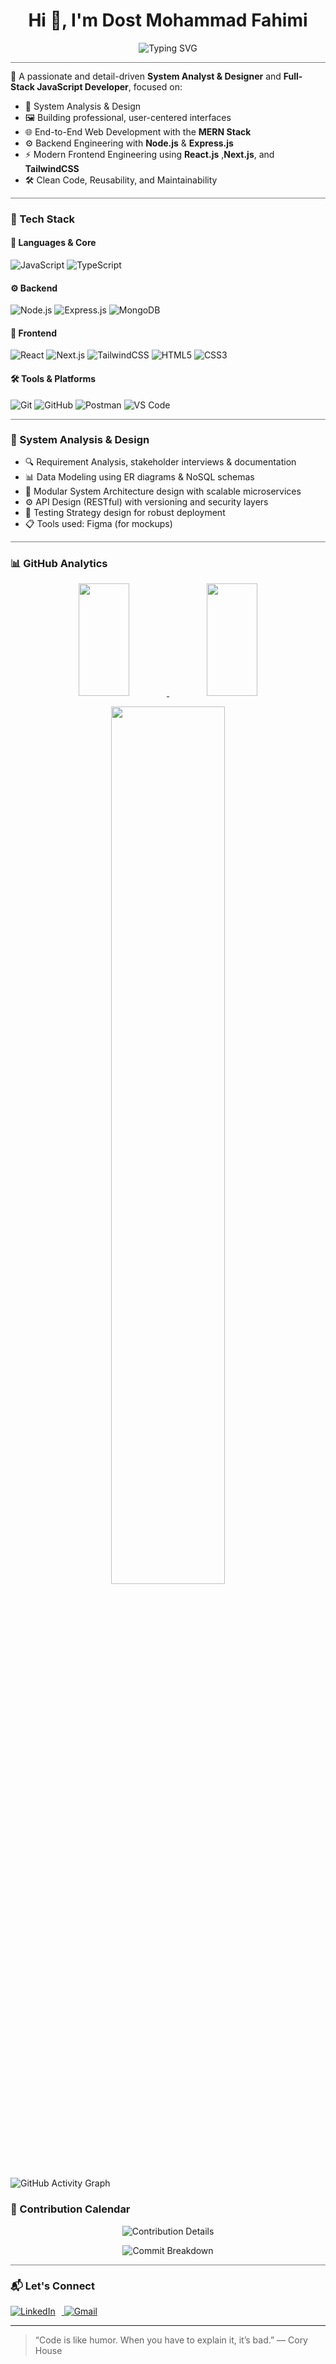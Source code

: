 <h1 align="center">Hi 👋, I'm Dost Mohammad Fahimi</h1>

<p align="center">
  <img src="https://readme-typing-svg.herokuapp.com?font=Fira+Code&size=24&duration=3000&pause=1000&color=38BCF7&center=true&vCenter=true&width=500&lines=System+Analyst+%26+Designer;Frontend+Engineer+%7C+React+%2F+Next.js;MERN+Stack+Developer;Clean+Code+%7C+Systematic+Thinking;Open+Source+Enthusiast+%F0%9F%A4%96" alt="Typing SVG" />
</p>
<hr style="height:0.5px; border:none; color:gray; background-color:gray; margin: 4px 0;">

🎯 A passionate and detail-driven **System Analyst & Designer** and **Full-Stack JavaScript Developer**, focused on:

- 🧠 System Analysis & Design  
- 🖼️ Building professional, user-centered interfaces
- 🌐 End-to-End Web Development with the **MERN Stack**  
- ⚙️ Backend Engineering with **Node.js** & **Express.js**   
- ⚡ Modern Frontend Engineering using **React.js** ,**Next.js**, and **TailwindCSS**   
- 🛠 Clean Code, Reusability, and Maintainability  

<hr style="height:0.5px; border:none; color:gray; background-color:gray; margin: 4px 0;">

### 🚀 Tech Stack

#### 🧩 Languages & Core
![JavaScript](https://img.shields.io/badge/-JavaScript-F7DF1E?style=flat-square&logo=javascript&logoColor=black)
![TypeScript](https://img.shields.io/badge/-TypeScript-3178C6?style=flat-square&logo=typescript&logoColor=white)

#### ⚙️ Backend
![Node.js](https://img.shields.io/badge/-Node.js-339933?style=flat-square&logo=nodedotjs&logoColor=white)
![Express.js](https://img.shields.io/badge/-Express.js-000000?style=flat-square&logo=express&logoColor=white)
![MongoDB](https://img.shields.io/badge/-MongoDB-47A248?style=flat-square&logo=mongodb&logoColor=white)

#### 🎨 Frontend
![React](https://img.shields.io/badge/-React-61DAFB?style=flat-square&logo=react&logoColor=black)
![Next.js](https://img.shields.io/badge/-Next.js-000000?style=flat-square&logo=next.js&logoColor=white)
![TailwindCSS](https://img.shields.io/badge/-TailwindCSS-38B2AC?style=flat-square&logo=tailwind-css&logoColor=white)
![HTML5](https://img.shields.io/badge/-HTML5-E34F26?style=flat-square&logo=html5&logoColor=white)
![CSS3](https://img.shields.io/badge/-CSS3-1572B6?style=flat-square&logo=css3&logoColor=white)

#### 🛠 Tools & Platforms
![Git](https://img.shields.io/badge/-Git-F05032?style=flat-square&logo=git&logoColor=white)
![GitHub](https://img.shields.io/badge/-GitHub-181717?style=flat-square&logo=github&logoColor=white)
![Postman](https://img.shields.io/badge/-Postman-FF6C37?style=flat-square&logo=postman&logoColor=white)
![VS Code](https://img.shields.io/badge/-VS%20Code-007ACC?style=flat-square&logo=visual-studio-code&logoColor=white)

<hr style="height:0.5px; border:none; color:gray; background-color:gray; margin: 4px 0;">

### 🧠 System Analysis & Design

- 🔍 Requirement Analysis, stakeholder interviews & documentation
- 📊 Data Modeling using ER diagrams & NoSQL schemas
- 🧩 Modular System Architecture design with scalable microservices
- ⚙️ API Design (RESTful) with versioning and security layers
- 🧪 Testing Strategy design for robust deployment
- 📋 Tools used: Figma (for mockups)

<hr style="height:0.5px; border:none; color:gray; background-color:gray; margin: 4px 0;">

### 📊 GitHub Analytics

<div align="center">
  <!-- Stats Cards - Will stack on mobile -->
  <a href="https://github.com/DostMohammadFahimi">
    <img height="180em"  width="40%" src="https://github-readme-stats.vercel.app/api?username=DostMohammadFahimi&show_icons=true&count_private=true&theme=algolia&hide_border=true&include_all_commits=true&hide=issues" />
    <img height="180em" width="40%" src="https://github-readme-stats.vercel.app/api/top-langs/?username=DostMohammadFahimi&layout=compact&theme=algolia&hide_border=true&langs_count=6" />
  </a>
  
  <!-- Streak Stats - Full width -->
  <p>
    <a href="https://github.com/DostMohammadFahimi">
      <img width="60%" src="https://github-readme-streak-stats.herokuapp.com/?user=DostMohammadFahimi&theme=algolia&hide_border=true" />
    </a>
  </p>
</div>





![GitHub Activity Graph](https://github-readme-activity-graph.vercel.app/graph?username=DostMohammadFahimi&theme=react-dark)

### 📅 Contribution Calendar

<p align="center">
  <img src="https://github-profile-summary-cards.vercel.app/api/cards/profile-details?username=DostMohammadFahimi&theme=github_dark" alt="Contribution Details" />
</p>

<p align="center">
  <img src="https://github-profile-summary-cards.vercel.app/api/cards/productive-time?username=DostMohammadFahimi&theme=github_dark&utcOffset=4.5" alt="Commit Breakdown" />
</p>

<hr style="height:0.5px; border:none; color:gray; background-color:gray; margin: 4px 0;">

### 📬 Let's Connect

<p align="left">
  <a href="https://www.linkedin.com/in/dost-mohammad-fahimi/" target="_blank">
    <img src="https://img.icons8.com/color/48/000000/linkedin.png" alt="LinkedIn" style="margin-right: 10px;"/>
  </a>
  <a href="mailto:dmfahimiiiii730@gmail.com">
    <img src="https://img.icons8.com/color/48/000000/gmail-new.png" alt="Gmail"/>
  </a>
</p>

---

> “Code is like humor. When you have to explain it, it’s bad.” — Cory House
